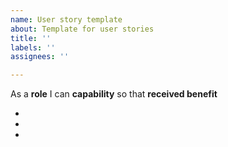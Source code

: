 ```yaml
---
name: User story template
about: Template for user stories
title: ''
labels: ''
assignees: ''

---
```


As a **role** I can **capability** so that **received benefit**

- 

- 

-
